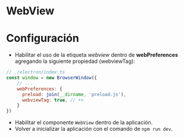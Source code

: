 # WebView

# Configuración

- Habilitar el uso de la etiqueta *webview* dentro de **webPreferences** agregando la siguiente propiedad (webviewTag):

```js
// ./electron/index.ts
const window = new BrowserWindow({
    // ...
	webPreferences: {
	  preload: join(__dirname, 'preload.js'),
	  webviewTag: true, // ++
	}
})
```
- Habilitar el componente `WebView` dentro de la aplicación.
- Volver a inicializar la aplicación con el comando de `npm run dev`.